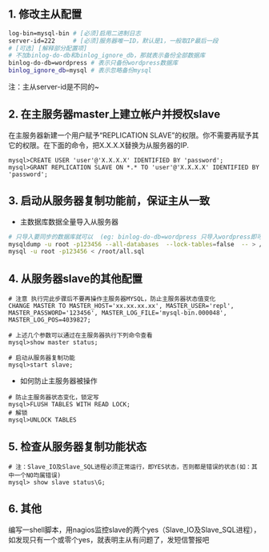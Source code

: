 ## 1. 修改主从配置

```sh
log-bin=mysql-bin # [必须]启用二进制日志
server-id=222     # [必须]服务器唯一ID，默认是1，一般取IP最后一段
# [可选] [解释部分配置项]
# 不加binlog-do-db和binlog_ignore_db，那就表示备份全部数据库
binlog-do-db=wordpress # 表示只备份wordpress数据库
binlog_ignore_db=mysql # 表示忽略备份mysql
```

注：主从server-id是不同的~



## 2. 在主服务器master上建立帐户并授权slave

在主服务器新建一个用户赋予“REPLICATION SLAVE”的权限。你不需要再赋予其它的权限。在下面的命令，把X.X.X.X替换为从服务器的IP.

```mysql
mysql>CREATE USER 'user'@'X.X.X.X' IDENTIFIED BY 'password';
mysql>GRANT REPLICATION SLAVE ON *.* TO 'user'@'X.X.X.X' IDENTIFIED BY 'password';
```



## 3. 启动从服务器复制功能前，保证主从一致

-   主数据库数据全量导入从服务器

```sh
# 只导入要同步的数据库就可以  (eg: binlog-do-db=wordpress 只导入wordpress即可)
mysqldump -u root -p123456 --all-databases  --lock-tables=false  -- > /tmp/all.sql
mysql -u root -p123456 < /root/all.sql
```



## 4. 从服务器slave的其他配置
```mysql
# 注意 执行完此步骤后不要再操作主服务器MYSQL，防止主服务器状态值变化
CHANGE MASTER TO MASTER_HOST='xx.xx.xx.xx', MASTER_USER='repl', MASTER_PASSWORD='123456', MASTER_LOG_FILE='mysql-bin.000048', MASTER_LOG_POS=4039827;

# 上述几个参数可以通过在主服务器执行下列命令查看
mysql>show master status;

# 启动从服务器复制功能
mysql>start slave;
```



-   如何防止主服务器被操作
```mysql
# 防止主服务器状态变化，锁定写
mysql>FLUSH TABLES WITH READ LOCK;
# 解锁
mysql>UNLOCK TABLES
```



## 5. 检查从服务器复制功能状态

```mysql
# 注：Slave_IO及Slave_SQL进程必须正常运行，即YES状态，否则都是错误的状态(如：其中一个NO均属错误)
mysql> show slave status\G;
```



## 6. 其他

编写一shell脚本，用nagios监控slave的两个yes（Slave_IO及Slave_SQL进程），如发现只有一个或零个yes，就表明主从有问题了，发短信警报吧